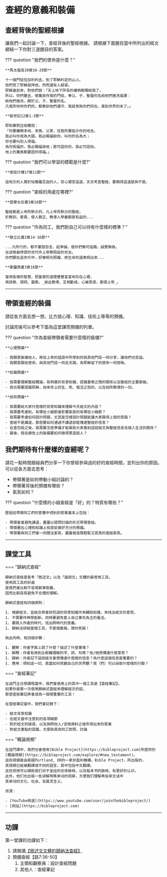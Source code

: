 # 查經的意義和裝備

## 查經背後的聖經根據

讓我們一起討論一下，查經背後的聖經根據。
請根據下面題目當中所列出的經文
總結一下你對三道題目的答案。

??? question "我們的使命是什麼？"

    **馬太福音28章16-20節**

    十一個門徒往加利利去，到了耶穌約定的山上。
    他們見了耶穌就拜他，然而還有人疑惑。
    耶穌進前來，對他們說：「天上地下所有的權柄都賜給我了。
    所以，你們要去，使萬民作我的門徒，奉父、子、聖靈的名給他們施洗或譯：
    給他們施洗，歸於父、子、聖靈的名。
    凡我所吩咐你們的，都教訓他們遵守，我就常與你們同在，直到世界的末了。」

    **創世記12章1-3節**

    耶和華對亞伯蘭說：
    「你要離開本地、本族、父家，往我所要指示你的地去。
    我必叫你成為大國。我必賜福給你，叫你的名為大；
    你也要叫別人得福。
    為你祝福的，我必賜福與他；那咒詛你的，我必咒詛他。
    地上的萬族都要因你得福。」

??? question "我們可以學習的模範是什麼?"

    **使徒行傳17章11節**

    這地方的人賢於帖撒羅尼迦的人，甘心領受這道，天天考查聖經，要曉得這道是與不是。

??? question "查經的用處在哪裡?"

    **提摩太后書3章16節**

    聖經都是上帝所默示的，凡上帝所默示的聖經，
    於教訓、督責、使人歸正、教導人學義都是有益的...

??? question "作為同工，我們對自己可以持有什麼樣的標準？"

    **腓立比書2章14-16節**

    ...凡所行的，都不要發怨言，起爭論，使你們無可指摘，誠實無偽，
    在這彎曲悖謬的世代作上帝無瑕疵的兒女。
    你們顯在這世代中，好像明光照耀，將生命的道表明出來...

    **歌羅西書3章16節**

    當用各樣的智慧，把基督的道理豐豐富富地存在心裡，
    用詩章、頌詞、靈歌，_彼此教導，互相勸戒，心被恩感，歌頌上帝_。

-----

## 帶領查經的裝備

請從各方面去想一想，比方說心理、知識、技術上等等的預備。

討論完後可以參考下面為這堂課而預備的列單。

??? question "作為查經帶領者需要什麼樣的裝備?"

    **心理預備**

    - 我願意裝備他人，將從上帝的話語中所學到的與其他門徒一同分享，讓他們也受益。
    - 我願意跟從使命，與其他門徒一同走天路，為耶穌留下的使命一同勞碌。

    **知識預備**

    - 我需要理解聖經概論，有夠廣的背景知識，認識書卷之間的關係以及聖經的主要脈絡。
    - 我也需要認識耶穌，祂來世上的生、死、復活之目的，以及祂所教導的一切。

    **技術預備**

    - 我需要給大家什麼樣的背景知識來理解今天經文的內容？
    - 我需要考慮到，有哪些小細節會影響氣氛的有哪些小細節？
    - 我需要考慮如何設計問題，尤其是怎樣設計問題能讓大家跟得上我的思路？
    - 查經不是講道，那麼要如何通過不講道卻能傳達聖經的信息？
    - 在查完經之後，我需要怎麼準備才能幫助大家看到這段經文與聖經信息及個人生活的關係？
    - 最後，我在禱告上的裝備要如何做得更造就人？

## 我們期待有什麼樣的查經呢？

請花一點時間跟組員們分享一下你曾經參與過的好的查經時間，並列出你的原因。可以從各方面去思考：

- 帶領著是如何帶動小組討論的？
- 帶領著背後的預備有哪些？
- 氣氛如何？

??? question "什麼樣的小組查經是「好」的？特質有哪些？"

    歷屆從帶領同工們的答覆中得到的答案基本上包括：

    - 帶領者會避免講道，盡量以提問討論的形式帶領查經。
    - 帶領著在心理和知識上有提前做好充分的預備。
    - 帶領著與同工們會一同關注氣氛，盡量營造既輕鬆又認真的查經氣氛。


-----

## 課堂工具


=== "歸納式查經"

    歸納式查經是查考「敘述文」以及「論說文」文體的最常用工具。
    使用其工具的好處
    是我們會比較不容易斷章取義，
    因而比較容易避免不合理的理解。

    歸納式查經有四個原則：

    1. 根據經文，並結合學者研究過的背景知識作為輔助知識，來找出經文的意思。
    1. 不需要作神學創新，同時要避免套上自己事先為主的看法。
    1. 要跳入作者的時代，找出跨時代的意義。
    1. 歸納法研經是個工具，不是個套路，請勿死板！

    與此同時，有四個步驟：

    1. 觀察：作者字面上說了什麼？描述了什麼事情？
    1. 解釋：作者有用到比較難理解的字、詞、句嗎？他/她想傳達什麼意思？
    1. 歸納：作者記下這段經文會想傳達什麼樣的信息？為什麼這個信息是重要的？
    1. 應用：得知這一切，我當如何改變自己的世界觀？我（們）可以採取什麼樣的行動？


=== "查經筆記"

    在這門主日學課程當中，我們會使用上的其中一個工具是【查經筆記】。
    如果你是第一次使用歸納式查經來理解經文的話，
    那麼查經筆記將會成為一個很重要的工具！

    在查經筆記當中，我們會記錄下：

    - 經文背景知識
    - 在經文當中注意到的各項細節
    - 對於經文的疑惑，以及詢問他人/咨詢資料之後所得出來的答案
    - 對經文重點的認識，方便與其他同工對照、討論

=== "概論視頻"

    在這門課中，我們也會使用[Bible Project](https://bibleproject.com)所提供的
    [概論視頻](https://bibleproject.com/explore/#new_testament)。
    這些視頻是由美國Portland, OR的一家非盈利機構，Bible Project，所出版的，
    其視頻已經被翻譯成不同的語言，其中包括中文翻譯。
    这些视频可以辅助我们对于圣经的总体脉络，以及每本书的脉络，有更好的认识。
    此外，他们也出版一些讲解特殊单词的视屏，方便我们理解希伯来文话中
    其单词的文化、社会、及属灵含义。

    资源：

    - [YouTube频道](https://www.youtube.com/user/jointhebibleproject/)
    - [网站](https://bibleproject.com)

-----

## 功課

第一堂課的功課如下：

1. 請閱讀[【敘述⽂文體的歸納法查經】](../tools/ibs-narrative-notes.md)
1. 預備查經【路7:36-50】
    1. 主領和觀察員：設計查經問題
    1. 其他人：查經筆記
